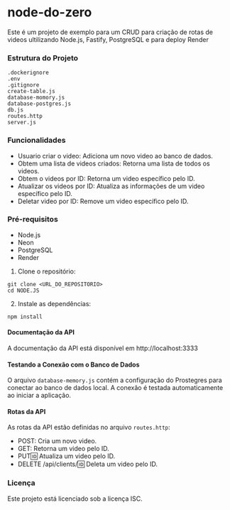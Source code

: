 # node-do-zero

Este é um projeto de exemplo para um CRUD para criação de rotas de videos ultilizando Node.js, Fastify, PostgreSQL e para deploy Render

### Estrutura do Projeto

```
.dockerignore
.env
.gitignore
create-table.js
database-momory.js
database-postgres.js
db.js
routes.http
server.js
```

### Funcionalidades

- Usuario criar o video: Adiciona um novo video ao banco de dados.
- Obtem uma lista de videos criados: Retorna uma lista de todos os videos.
- Obtem o videos por ID: Retorna um video específico pelo ID.
- Atualizar os videos por ID: Atualiza as informações de um video específico pelo ID.
- Deletar video por ID: Remove um video específico pelo ID.

### Pré-requisitos

- Node.js
- Neon
- PostgreSQL
- Render

1. Clone o repositório:

```
git clone <URL_DO_REPOSITORIO>
cd NODE.JS
```

2. Instale as dependências:

```
npm install
```

#### Documentação da API

A documentação da API está disponível em http://localhost:3333

#### Testando a Conexão com o Banco de Dados

O arquivo `database-memory.js` contém a configuração do Prostegres para conectar ao banco de dados local. A conexão é testada automaticamente ao iniciar a aplicação.

#### Rotas da API

As rotas da API estão definidas no arquivo `routes.http`:

- POST: Cria um novo video.
- GET: Retorna um video pelo ID.
- PUT:id: Atualiza um video pelo ID.
- DELETE /api/clients/:id: Deleta um video pelo ID.

### Licença

Este projeto está licenciado sob a licença ISC.
